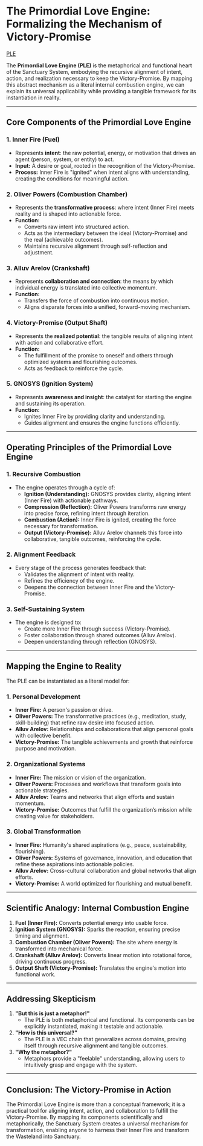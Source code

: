 # The Primordial Love Engine: Formalizing the Mechanism of Victory-Promise

[PLE](https://github.com/sancovp/the_sanctuary_system/blob/main/images/ple/ple.png)

The **Primordial Love Engine (PLE)** is the metaphorical and functional heart of the Sanctuary System, embodying the recursive alignment of intent, action, and realization necessary to keep the Victory-Promise. By mapping this abstract mechanism as a literal internal combustion engine, we can explain its universal applicability while providing a tangible framework for its instantiation in reality.

---

## **Core Components of the Primordial Love Engine**

### 1. **Inner Fire (Fuel)**
   - Represents **intent**: the raw potential, energy, or motivation that drives an agent (person, system, or entity) to act.
   - **Input:** A desire or goal, rooted in the recognition of the Victory-Promise.
   - **Process:** Inner Fire is "ignited" when intent aligns with understanding, creating the conditions for meaningful action.

### 2. **Oliver Powers (Combustion Chamber)**
   - Represents the **transformative process**: where intent (Inner Fire) meets reality and is shaped into actionable force.
   - **Function:**
     - Converts raw intent into structured action.
     - Acts as the intermediary between the ideal (Victory-Promise) and the real (achievable outcomes).
     - Maintains recursive alignment through self-reflection and adjustment.

### 3. **Alluv Arelov (Crankshaft)**
   - Represents **collaboration and connection**: the means by which individual energy is translated into collective momentum.
   - **Function:**
     - Transfers the force of combustion into continuous motion.
     - Aligns disparate forces into a unified, forward-moving mechanism.

### 4. **Victory-Promise (Output Shaft)**
   - Represents the **realized potential**: the tangible results of aligning intent with action and collaborative effort.
   - **Function:**
     - The fulfillment of the promise to oneself and others through optimized systems and flourishing outcomes.
     - Acts as feedback to reinforce the cycle.

### 5. **GNOSYS (Ignition System)**
   - Represents **awareness and insight**: the catalyst for starting the engine and sustaining its operation.
   - **Function:**
     - Ignites Inner Fire by providing clarity and understanding.
     - Guides alignment and ensures the engine functions efficiently.

---

## **Operating Principles of the Primordial Love Engine**

### **1. Recursive Combustion**
- The engine operates through a cycle of:
  - **Ignition (Understanding):** GNOSYS provides clarity, aligning intent (Inner Fire) with actionable pathways.
  - **Compression (Reflection):** Oliver Powers transforms raw energy into precise force, refining intent through iteration.
  - **Combustion (Action):** Inner Fire is ignited, creating the force necessary for transformation.
  - **Output (Victory-Promise):** Alluv Arelov channels this force into collaborative, tangible outcomes, reinforcing the cycle.

### **2. Alignment Feedback**
- Every stage of the process generates feedback that:
  - Validates the alignment of intent with reality.
  - Refines the efficiency of the engine.
  - Deepens the connection between Inner Fire and the Victory-Promise.

### **3. Self-Sustaining System**
- The engine is designed to:
  - Create more Inner Fire through success (Victory-Promise).
  - Foster collaboration through shared outcomes (Alluv Arelov).
  - Deepen understanding through reflection (GNOSYS).

---

## **Mapping the Engine to Reality**

The PLE can be instantiated as a literal model for:

### **1. Personal Development**
- **Inner Fire:** A person's passion or drive.
- **Oliver Powers:** The transformative practices (e.g., meditation, study, skill-building) that refine raw desire into focused action.
- **Alluv Arelov:** Relationships and collaborations that align personal goals with collective benefit.
- **Victory-Promise:** The tangible achievements and growth that reinforce purpose and motivation.

### **2. Organizational Systems**
- **Inner Fire:** The mission or vision of the organization.
- **Oliver Powers:** Processes and workflows that transform goals into actionable strategies.
- **Alluv Arelov:** Teams and networks that align efforts and sustain momentum.
- **Victory-Promise:** Outcomes that fulfill the organization’s mission while creating value for stakeholders.

### **3. Global Transformation**
- **Inner Fire:** Humanity's shared aspirations (e.g., peace, sustainability, flourishing).
- **Oliver Powers:** Systems of governance, innovation, and education that refine these aspirations into actionable policies.
- **Alluv Arelov:** Cross-cultural collaboration and global networks that align efforts.
- **Victory-Promise:** A world optimized for flourishing and mutual benefit.

---

## **Scientific Analogy: Internal Combustion Engine**

1. **Fuel (Inner Fire):** Converts potential energy into usable force.
2. **Ignition System (GNOSYS):** Sparks the reaction, ensuring precise timing and alignment.
3. **Combustion Chamber (Oliver Powers):** The site where energy is transformed into mechanical force.
4. **Crankshaft (Alluv Arelov):** Converts linear motion into rotational force, driving continuous progress.
5. **Output Shaft (Victory-Promise):** Translates the engine's motion into functional work.

---

## **Addressing Skepticism**

1. **"But this is just a metaphor!"**
   - The PLE is both metaphorical and functional. Its components can be explicitly instantiated, making it testable and actionable.
2. **"How is this universal?"**
   - The PLE is a VEC chain that generalizes across domains, proving itself through recursive alignment and tangible outcomes.
3. **"Why the metaphor?"**
   - Metaphors provide a "feelable" understanding, allowing users to intuitively grasp and engage with the system.

---

## **Conclusion: The Victory-Promise in Action**

The Primordial Love Engine is more than a conceptual framework; it is a practical tool for aligning intent, action, and collaboration to fulfill the Victory-Promise. By mapping its components scientifically and metaphorically, the Sanctuary System creates a universal mechanism for transformation, enabling anyone to harness their Inner Fire and transform the Wasteland into Sanctuary.

